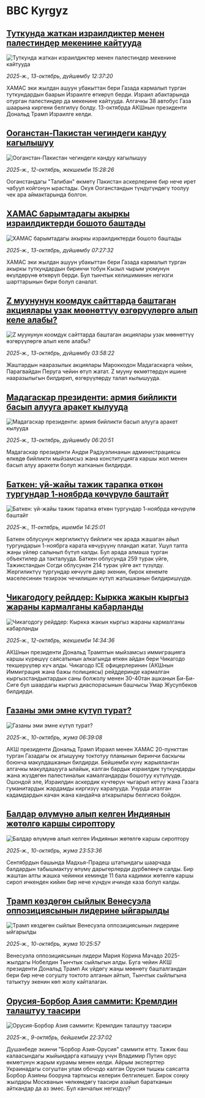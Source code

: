 # BBC Kyrgyz## [Туткунда жаткан израилдиктер менен палестиндер мекенине кайтууда](https://www.bbc.com/kyrgyz/articles/c5yplk10w07o?at_medium=RSS&at_campaign=rss?at_campaign=githubrss)![Туткунда жаткан израилдиктер менен палестиндер мекенине кайтууда](https://ichef.bbci.co.uk/ace/ws/240/cpsprodpb/107b/live/f2a43630-a830-11f0-b741-177e3e2c2fc7.jpg)_2025-ж., 13-октябрь, дүйшөмбү 12:37:20_ХАМАС эки жылдан ашуун убакыттан бери Газада кармалып турган туткундардын баарын Израилге өткөрүп берди. Израил абактарында отурган палестиндер да мекенине кайтууда. Алгачкы 38 автобус Газа шаарына киргени белгилүү болду. 13-октябрда АКШнын президенти Дональд Трамп Израилге келди.## [Ооганстан-Пакистан чегиндеги кандуу кагылышуу](https://www.bbc.com/kyrgyz/articles/c62l2p9jvg4o?at_medium=RSS&at_campaign=rss?at_campaign=githubrss)![Ооганстан-Пакистан чегиндеги кандуу кагылышуу](https://ichef.bbci.co.uk/ace/ws/240/cpsprodpb/c057/live/818d4a50-a753-11f0-b741-177e3e2c2fc7.jpg)_2025-ж., 12-октябрь, жекшемби 15:28:26_Ооганстандагы "Талибан" өкмөтү Пакистан аскерлерине бир нече ирет чабуул койгонун ырастады. Окуя Ооганстандын түндүгүндөгү тоолуу чек ара аймактарында болгон.## [ХАМАС барымтадагы акыркы израилдиктерди бошото баштады](https://www.bbc.com/kyrgyz/articles/c8r0xgrz7g5o?at_medium=RSS&at_campaign=rss?at_campaign=githubrss)![ХАМАС барымтадагы акыркы израилдиктерди бошото баштады](https://ichef.bbci.co.uk/ace/ws/240/cpsprodpb/acca/live/90941bd0-a7ff-11f0-95f1-bf5aa59f64b9.jpg)_2025-ж., 13-октябрь, дүйшөмбү 07:27:32_ХАМАС эки жылдан ашуун убакыттан бери Газада кармалып турган акыркы туткундардын биринчи тобун Кызыл чырым уюмунун өкүлдөрүнө өткөрүп берди. Бул тынчтык келишиминин негизги шарттарынын бири болуп саналат.## [Z муунунун коомдук сайттарда баштаган акциялары узак мөөнөттүү өзгөрүүлөргө алып келе алабы?](https://www.bbc.com/kyrgyz/articles/cx2d9yz0g46o?at_medium=RSS&at_campaign=rss?at_campaign=githubrss)![Z муунунун коомдук сайттарда баштаган акциялары узак мөөнөттүү өзгөрүүлөргө алып келе алабы?](https://ichef.bbci.co.uk/ace/ws/240/cpsprodpb/08d1/live/da49b300-a3b0-11f0-b741-177e3e2c2fc7.jpg)_2025-ж., 13-октябрь, дүйшөмбү 03:58:22_Жаштардын нааразылык акциялары Мароккодон Мадагаскарга чейин, Парагвайдан Перуга чейин өтүп жатат. Z мууну өкмөттөрдүн ишине нааразылыгын билдирип, өзгөрүүлөрдү талап кылышууда.## [Мадагаскар президенти: армия бийликти басып алууга аракет кылууда](https://www.bbc.com/kyrgyz/articles/c0qpenlvnj5o?at_medium=RSS&at_campaign=rss?at_campaign=githubrss)![Мадагаскар президенти: армия бийликти басып алууга аракет кылууда](https://ichef.bbci.co.uk/ace/ws/240/cpsprodpb/0d95/live/41ddaba0-a764-11f0-93e3-054bcb63bc18.jpg)_2025-ж., 13-октябрь, дүйшөмбү 06:20:51_Мадагаскар президенти Андри Радзуэлинанын администрациясы өлкөдө бийликти мыйзамсыз жана конституцияга каршы жол менен басып алуу аракети болуп жатканын билдирди.## [Баткен: үй-жайы тажик тарапка өткөн тургундар 1-ноябрда көчүрүлө баштайт](https://www.bbc.com/kyrgyz/articles/cvg92vgdrjro?at_medium=RSS&at_campaign=rss?at_campaign=githubrss)![Баткен: үй-жайы тажик тарапка өткөн тургундар 1-ноябрда көчүрүлө баштайт](https://ichef.bbci.co.uk/ace/ws/240/cpsprodpb/bdb4/live/a41ae180-a5c9-11f0-b741-177e3e2c2fc7.png)_2025-ж., 11-октябрь, ишемби 14:25:01_Баткен облусунун жергиликтүү бийлиги чек арада жашаган айыл тургундарын 1-ноябрга карата көчүрүүнү пландап жатат. Ушул тапта жаңы үйлөр салынып бүтүп калды. Бул арада алмаша турган объектилер да такталууда. Баткен облусунда 259 турак үйгө, Тажикстандын Согди облусунан 214 турак үйгө акт түзүлдү. Жергиликтүү тургундар көчүүгө даяр экенин, бирок кенемте маселесинин тезирээк чечилишин күтүп жатышканын билдиришүүдө.## [Чикагодогу рейддер: Кыркка жакын кыргыз жараны кармалганы кабарланды](https://www.bbc.com/kyrgyz/articles/c75q26exgqko?at_medium=RSS&at_campaign=rss?at_campaign=githubrss)![Чикагодогу рейддер: Кыркка жакын кыргыз жараны кармалганы кабарланды](https://ichef.bbci.co.uk/ace/ws/240/cpsprodpb/7708/live/00b1fed0-a505-11f0-92db-77261a15b9d2.jpg)_2025-ж., 12-октябрь, жекшемби 14:34:36_АКШнын президенти Дональд Трамптын мыйзамсыз иммиграцияга каршы күрөшүү саясатынын алкагында өткөн айдан бери Чикагодо текшерүүлөр күч алды. Чикагодо ICE офицерлеринин (АКШнын Иммиграция жана бажы полициясы) рейддеринде кармалган кыргызстандыктардын саны болжолу менен 30-40тан ашканын Би-Би-Сиге бул шаардагы кыргыз диаспорасынын башчысы Умар Жусупбеков билдирди.## [Газаны эми эмне күтүп турат?](https://www.bbc.com/kyrgyz/articles/cqxz5qed179o?at_medium=RSS&at_campaign=rss?at_campaign=githubrss)![Газаны эми эмне күтүп турат?](https://ichef.bbci.co.uk/ace/ws/240/cpsprodpb/acff/live/15f19670-a5a0-11f0-92db-77261a15b9d2.jpg)_2025-ж., 10-октябрь, жума 06:39:08_АКШ президенти Дональд Трамп Израил менен ХАМАС 20-пункттан турган Газадагы ок атышууну токтотуу планынын биринчи баскычы боюнча макулдашканын билдирди. Бейшемби күнү жарыяланган алгачкы макулдашууга ылайык, калган бардык израилдик туткундарды жана жүздөгөн палестиналык камалгандарды бошотуу күтүлүүдө. Ошондой эле, Израилдин аскердик күчтөрүн чыгарып кетүү жана Газага гуманитардык жардамды киргизүү каралууда. Учурда аталган кадамдардын качан жана кандайча аткарылары белгисиз бойдон.## [Балдар өлүмүнө алып келген Индиянын жөтөлгө каршы сироптору](https://www.bbc.com/kyrgyz/articles/cwyld4y73w9o?at_medium=RSS&at_campaign=rss?at_campaign=githubrss)![Балдар өлүмүнө алып келген Индиянын жөтөлгө каршы сироптору](https://ichef.bbci.co.uk/ace/ws/240/cpsprodpb/9082/live/c1e61290-a4d7-11f0-92db-77261a15b9d2.jpg)_2025-ж., 10-октябрь, жума 23:53:36_Сентябрдын башында Мадхья-Прадеш штатындагы шаарчада балдардын табышмактуу өлүмү дарыгерлерди дүрбөлөңгө салды. Бир жаштан алты жашка чейинки кеминде 11 бала кадимки жөтөлгө каршы сироп ичкенден кийин бир нече күндүн ичинде каза болуп калды.## [Трамп көздөгөн сыйлык Венесуэла оппозициясынын лидерине ыйгарылды](https://www.bbc.com/kyrgyz/articles/c4gvnjz2x1wo?at_medium=RSS&at_campaign=rss?at_campaign=githubrss)![Трамп көздөгөн сыйлык Венесуэла оппозициясынын лидерине ыйгарылды](https://ichef.bbci.co.uk/ace/ws/240/cpsprodpb/9a3d/live/17a2fbb0-a5bb-11f0-9c0f-2728b7b5fddd.jpg)_2025-ж., 10-октябрь, жума 10:25:57_Венесуэла оппозициясынын лидери Мария Корина Мачадо 2025-жылдагы Нобелдин Тынчтык сыйлыгын алды. Буга чейин АКШ президенти Дональд Трамп Ак үйдөгү жаңы мөөнөтү башталгандан бери бир нече согушту токтото алганын айтып, Тынчтык сыйлыгына татыктуу экенин көп жолу кайталаган.## [Орусия-Борбор Азия саммити: Кремлдин талаштуу таасири](https://www.bbc.com/kyrgyz/articles/c2ej87reglgo?at_medium=RSS&at_campaign=rss?at_campaign=githubrss)![Орусия-Борбор Азия саммити: Кремлдин талаштуу таасири](https://ichef.bbci.co.uk/ace/ws/240/cpsprodpb/8fa7/live/c429fff0-a557-11f0-92db-77261a15b9d2.jpg)_2025-ж., 9-октябрь, бейшемби 22:37:02_Душанбеде экинчи "Борбор Азия-Орусия" саммити өттү. Тажик баш калаасындагы жыйындарга катышуу үчүн Владимир Путин орус өкмөтүнүн жарым курамы менен келди. Айрым эксперттер Украинадагы согуштан улам обочодо калган Орусия тышкы саясатта Борбор Азияны бооруна тарткысы келерин белгилешет. Бирок соңку жылдары Москванын чөлкөмдөгү таасири азайып баратканын айткандар да аз эмес. Бул канчалык негиздүү?